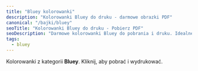 ```yaml
---
title: "Bluey kolorowanki"
description: "Kolorowanki Bluey do druku - darmowe obrazki PDF"
canonical: "/bajki/bluey"
seoTitle: "Kolorowanki Bluey do druku - Pobierz PDF"
seoDescription: "Darmowe kolorowanki Bluey do pobrania i druku. Idealne dla dzieci w każdym wieku."
tags:
  - bluey
---
```


Kolorowanki z kategorii **Bluey**. Kliknij, aby pobrać i wydrukować.
